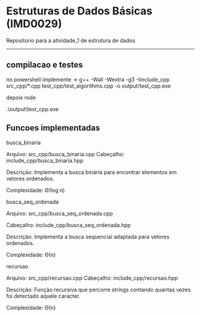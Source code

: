 # Estruturas de Dados Básicas (IMD0029)

Repositorio para a atividade_1 de estrutura de dados

---

## compilacao e testes
no powershell implemente ->
g++ -Wall -Wextra -g3 -Iinclude_cpp src_cpp/*.cpp test_cpp/test_algorithms.cpp -o output/test_cpp.exe

depois rode 


.\output\test_cpp.exe


## Funcoes implementadas 
busca_binaria

Arquivo: src_cpp/busca_binaria.cpp
Cabeçalho: include_cpp/busca_binaria.hpp

Descrição: Implementa a busca binária para encontrar elementos em vetores ordenados.

Complexidade: Θ(log n)

 busca_seq_ordenada

Arquivo: src_cpp/busca_seq_ordenada.cpp

Cabeçalho: include_cpp/busca_seq_ordenada.hpp

Descrição: Implementa a busca sequencial adaptada para vetores ordenados.

Complexidade: Θ(n)

 recursao

Arquivo: src_cpp/recursao.cpp
Cabeçalho: include_cpp/recursao.hpp

Descrição: Função recursiva que percorre strings contando quantas vezes foi detectado aquele caracter.

Complexidade: Θ(n)
